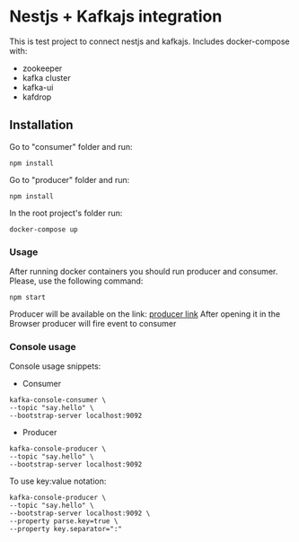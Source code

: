 # Nestjs + Kafkajs integration

This is test project to connect nestjs and kafkajs.
Includes docker-compose with:
- zookeeper
- kafka cluster
- kafka-ui
- kafdrop

## Installation
Go to "consumer" folder and run:

```shell
npm install
```

Go to "producer" folder and run:

```shell
npm install
```

In the root project's folder run:

```shell
docker-compose up
```

### Usage

After running docker containers you should run producer and consumer.
Please, use the following command:

```shell
npm start
```
Producer will be available on the link:
[producer link](http://localhost:3000)
After opening it in the Browser producer will fire event to consumer

### Console usage

Console usage snippets:

- Consumer

```shell
kafka-console-consumer \
--topic "say.hello" \
--bootstrap-server localhost:9092
```

- Producer

```shell
kafka-console-producer \
--topic "say.hello" \
--bootstrap-server localhost:9092
```

To use key:value notation:

```shell
kafka-console-producer \
--topic "say.hello" \
--bootstrap-server localhost:9092 \
--property parse.key=true \
--property key.separator=":"
```
